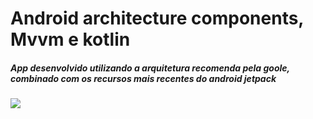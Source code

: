 <h1> Android architecture components, Mvvm e kotlin </h1>
<h5> App desenvolvido utilizando a arquitetura recomenda pela goole, combinado com os recursos mais recentes do android jetpack </h5>

<img src="https://developer.android.com/topic/libraries/architecture/images/final-architecture.png"/>

